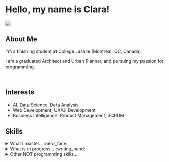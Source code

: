 <h1>Hello, my name is Clara!</h1>
<a href="https://www.linkedin.com/in/claramcarvalho/"><img src="https://img.shields.io/badge/LinkedIn-blue?logo=linkedin&logoColor=white"> </a>
<h2>About Me</h2>
<p>I'm a finishing student at College Lasalle (Montreal, QC, Canada).</p>
<p>I am a graduated Architect and Urban Planner, and pursuing my passion for programming.</p><br/>
<h2>Interests</h2>
<ul>
  <li>AI, Data Science, Data Analysis</li>
  <li>Web Development, UX/UI Development</li>
  <li>Business Intelligence, Product Management, SCRUM</li>
</ul>
<h2>Skills</h2>
<details>
  <summary>What I master... :nerd_face:</summary>

| Technologies |
|-----------|
| SQL|
| C# |
| HTML |
| CSS |
| Javascript |
</details>
<details>
<summary>What is in progress... :writing_hand:</summary>
  
  | Technologies |
|-----------|
| Swift / XCode|
| .NET Framework |
| PHP |
| Java |
| Python, Django |
| React |
</details>
<details>
<summary>Other NOT programming skills...</summary>
  <br/>
  <details>
  <summary>Technical Skills :desktop_computer:</summary>
    Microsoft Office Suite, including Excel and Access. <br/>
    Postgre (+PostGIS), Oracle<br/>
    Figma<br/>
    AutoCAD, SketchUp<br/>
    ArcGIS, QGIS<br/>
    Photoshop
  </details>
  <details>
  <summary>Personal Skills :handshake:</summary>
    Strong in problem-solving, adaptable, dedicated team worker, and natural leader.<br/>
    Active listening, highly empathic. <br/>
    Strong in critical thinking and research. <br/>
    Curious, highly capable of learning from others, open-minded, enthusiastic and cooperative.<br/>
  </details>
  <details>
  <summary>Languages :speech_balloon:</summary>
    English<br/>
    French<br/>
    Portuguese (Native)<br/>
    Italian<br/>
    Spanish<br/>
  </details>
</details>
<!---
claramcarvalho/claramcarvalho is a ✨ special ✨ repository because its `README.md` (this file) appears on your GitHub profile.
You can click the Preview link to take a look at your changes.
--->
